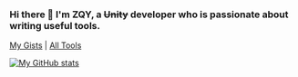 ### Hi there 👋 I'm ZQY, a ~~Unity~~ developer who is passionate about writing useful tools.

<!--
**SolarianZ/SolarianZ** is a ✨ _special_ ✨ repository because its `README.md` (this file) appears on your GitHub profile.

Here are some ideas to get you started:

- 🔭 I’m currently working on ...
- 🌱 I’m currently learning ...
- 👯 I’m looking to collaborate on ...
- 🤔 I’m looking for help with ...
- 💬 Ask me about ...
- 📫 How to reach me: ...
- 😄 Pronouns: ...
- ⚡ Fun fact: ...
-->

[My Gists](https://gist.github.com/SolarianZ) | [All Tools](./AllGadgets.md)

[![My GitHub stats](https://github-readme-stats.vercel.app/api?username=SolarianZ&show_icons=true)](https://github.com/SolarianZ) 

<!--
[![Top Langs](https://github-readme-stats.vercel.app/api/top-langs/?username=SolarianZ)](https://github.com/SolarianZ)
-->

<!--
|                                                                                                                                                                                                    |                                                                                                                                                                                                   |
| -------------------------------------------------------------------------------------------------------------------------------------------------------------------------------------------------- | ------------------------------------------------------------------------------------------------------------------------------------------------------------------------------------------------- |
| [![UnityAssetQuickAccess](https://github-readme-stats.vercel.app/api/pin/?username=SolarianZ&repo=UnityAssetQuickAccessTool)](https://github.com/SolarianZ/UnityAssetQuickAccessTool)              | [![UnityAssetChecker](https://github-readme-stats.vercel.app/api/pin/?username=SolarianZ&repo=UnityAssetChecker)](https://github.com/SolarianZ/UnityAssetChecker)                                 |
| [![UnityProjectNotes](https://github-readme-stats.vercel.app/api/pin/?username=SolarianZ&repo=UnityProjectNotes)](https://github.com/SolarianZ/UnityProjectNotes)                                  | [![UnityPlayableGraphMonitor](https://github-readme-stats.vercel.app/api/pin/?username=SolarianZ&repo=UnityPlayableGraphMonitorTool)](https://github.com/SolarianZ/UnityPlayableGraphMonitorTool) |
| [![What-Unity-Does-Not-Tell-You](https://github-readme-stats.vercel.app/api/pin/?username=SolarianZ&repo=What-Unity-Does-Not-Tell-You)](https://github.com/SolarianZ/What-Unity-Does-Not-Tell-You) | [![Unity-Animation-Sync-Demo](https://github-readme-stats.vercel.app/api/pin/?username=SolarianZ&repo=Unity-Animation-Sync-Demo)](https://github.com/SolarianZ/Unity-Animation-Sync-Demo)         |
| [![Puppeteer](https://github-readme-stats.vercel.app/api/pin/?username=SolarianZ&repo=Puppeteer)](https://github.com/SolarianZ/Puppeteer)                                                          | [![UnityEditorDataChart](https://github-readme-stats.vercel.app/api/pin/?username=SolarianZ&repo=UnityEditorDataChartTool)](https://github.com/SolarianZ/UnityEditorDataChartTool)                |
| [![UnityVisualPlayable](https://github-readme-stats.vercel.app/api/pin/?username=SolarianZ&repo=UnityVisualPlayable)](https://github.com/SolarianZ/UnityVisualPlayable)                            |                       -->
